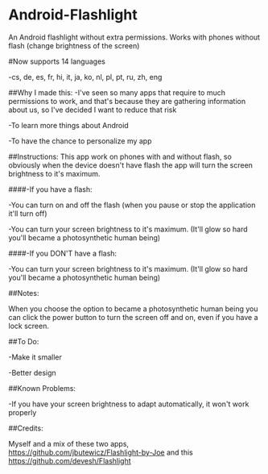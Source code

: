 # Android-Flashlight
An Android flashlight without extra permissions. Works with phones without flash (change brightness of the screen)

#Now supports 14 languages

-cs, de, es, fr, hi, it, ja, ko, nl, pl, pt, ru, zh, eng

##Why I made this:
-I've seen so many apps that require to much permissions to work, and that's because they are gathering information about us, so I've decided I want to reduce that risk

-To learn more things about Android

-To have the chance to personalize my app


##Instructions:
This app work on phones with and without flash, so obviously when the device doesn't have flash the app will turn the screen brightness to it's maximum.

####-If you have a flash:

  -You can turn on and off the flash (when you pause or stop the application it'll turn off)
  
  -You can turn your screen brightness to it's maximum. (It'll glow so hard you'll became a photosynthetic human being)
  
####-If you DON'T have a flash:
  
  -You can turn your screen brightness to it's maximum. (It'll glow so hard you'll became a photosynthetic human being)


##Notes:

When you choose the option to became a photosynthetic human being you can click the power button to turn the screen off and on, even if you have a lock screen.



##To Do:

-Make it smaller

-Better design


##Known Problems:

-If you have your screen brightness to adapt automatically, it won't work properly



##Credits:

Myself and a mix of these two apps, https://github.com/jbutewicz/Flashlight-by-Joe  and this https://github.com/devesh/Flashlight
